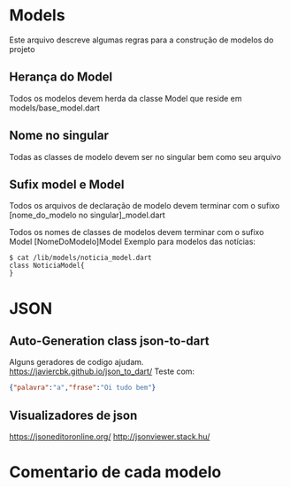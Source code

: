 # Models
Este arquivo descreve algumas regras para a construção de modelos do projeto

## Herança do Model
Todos os modelos devem herda da classe Model que reside em models/base_model.dart

## Nome no singular
Todas as classes de modelo devem ser no singular bem como seu arquivo

## Sufix model e Model
Todos os arquivos de declaração de modelo devem terminar com o sufixo [nome_do_modelo no singular]_model.dart

Todos os nomes de classes de modelos devem terminar com o sufixo Model [NomeDoModelo]Model
Exemplo para modelos das notícias:
~~~
$ cat /lib/models/noticia_model.dart
class NoticiaModel{
}
~~~

# JSON
## Auto-Generation class json-to-dart
Alguns geradores de codigo ajudam.
https://javiercbk.github.io/json_to_dart/
Teste com:
~~~json
{"palavra":"a","frase":"Oi tudo bem"}
~~~

## Visualizadores de json
https://jsoneditoronline.org/
http://jsonviewer.stack.hu/

# Comentario de cada modelo